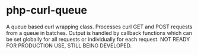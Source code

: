 php-curl-queue
==============

A queue based curl wrapping class. Processes curl GET and POST requests from a queue in batches. Output is handled by callback functions which can be set globally for all requests or individually for each request. NOT READY FOR PRODUCTION USE, STILL BEING DEVELOPED.